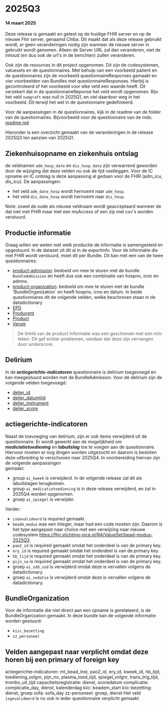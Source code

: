 # 2025Q3


#### 14 maart 2025
Deze release is gemaakt en getest op de huidige FHIR server en op de nieuwe Fhir server, genaamd Chiba. Dit maakt dat als deze release
gebruikt wordt, er geen veranderingen nodig zijn wanneer de nieuwe server in gebruikt wordt genomen. Alleen de Server URL zal dan veranderen,
niet de inhoud (en dus ook de url's in de berichten) zullen veranderen.

Ook zijn de resources in dit project opgenomen. Dit zijn de codesystemen, valuesets en de questionnaires.  Met behulp van een voorbeeld
patient en de questionnaires zijn de voorbeeld questionnaireResponses gemaakt en vier voorbeelden van Bundles met questionnaireResponses.
Hierbij is gecontroleerd of het voorbeeld voor elke veld een waarde heeft. Dit verzekert dat in de questionnaireReponse het veld wordt 
opgenomen. Bijv het veld `numgraft` was null in 2025Q1, en viel daardoor weg in het voorbeeld. Dit terwijl het wel in de questionnaire
gedefinieerd.

Voor de aanpassingen in de questionnaires, kijk in de readme van de folder van de questionnaires. Bijvoorbeeld voor de questionnaire 
van de mds: [readme.md](https://github.com/AmsterdamUMC/nice-fhir-qr-voorbeelden/blob/master/resources/questionnaires/mds/readme.md#mds-2025q3)

Hieronder is een overzicht gemaakt van de veranderingen in de release 2025Q3 ten aanzien van 2025Q1.


## Ziekenhuisopname en ziekenhuis ontslag 
de veldnamen `adm_hosp_date` en `dis_hosp_date` zijn verwarrend geworden door de wijziging dat deze velden nu ook de tijd vastleggen. 
Voor de IC opname en IC ontslag is deze aanpassing al gedaan voor de FHIR (adm_icu, dis_icu). 
De aanpassingen:
* het veld `adm_date_hosp` wordt hernoemt naar `adm_hosp`.
* het veld `dis_date_hosp` wordt hernoemt naar `dis_hosp`.

Note: zowel de oude als nieuwe veldnaam wordt geacceptaard wanneer de dat niet met FHIR maar met een msAccess of een zip met csv's 
worden verstuurd.


## Productie informatie
Graag willen we weten met welk productie de informatie is samengesteld en opgestuurd. In de dataset zit dit al in de exportinfo. 
Voor de informatie die met FHIR wordt verstuurd, moet dit per Bundle. Dit kan met een van de twee questionnaires:
* [product-admission](https://stichting-nice.nl/dd/#11475): bedoeld om mee te sturen met de bundle `BundleAdmission` en heeft dus ook een combinatie van hospno, icno en admno.
* [product-organization](https://stichting-nice.nl/dd/#11480): bedoeld om mee te sturen met de bundle 'BundleOrganization` en heeft hospno, icno en datum. 
In beide questionniares dit de volgende velden, welke beschreven staan in de datadictionary
* [EPD](https://stichting-nice.nl/dd/#11476)
* [Producent](https://stichting-nice.nl/dd/#11478) 
* [Product](https://stichting-nice.nl/dd/#11477)
* [Versie](https://stichting-nice.nl/dd/#11479)

> De linkId van de product informatie was een geschreven met een min-teken. Dit gaf echter problemen, vandaar dat
> deze zijn vervangen door underscore. 


## Delirium 
In de ***actiegerichte-indicatoren*** questionnaire is delirium toegevoegd en kan meegestuurd worden met de BundleAdmission. Voor de delirium zijn 
de volgende velden toegevoegd: 
* [delier_id](https://stichting-nice.nl/dd/#11465)
* [delier_datumtijd](https://stichting-nice.nl/dd/#11462)
* [delier_instrument](https://stichting-nice.nl/dd/#11461)
* [delier_score](https://stichting-nice.nl/dd/#11464)

## actiegerichte-indicatoren
Naast de toevoeging van delirium, zijn er ook items verwijderd uit de questionnaire. Er wordt gewerkt aan de mogelijkheid om 
***mediciatietoediening*** en ***labuitslag*** toe te voegen aan de questionnaire. Hiervoor moeten er nog dingen worden uitgezocht
en daarom is besloten deze uitbreiding te verschuiven naar 2025Q4. In voorbereiding hiervan zijn de volgende aanpassingen  
gemaakt:
* group `ai_kweek` is verwijderd. In de volgende release zal dit als labuitslagen terugkomen.
* group `ai_medicatietoediening` is in deze release verwijderd, en zal in 2025Q4 worden opgenomen.
* groep `ai_spiegel` is verwijder.

Verder:
* `isGevalideerd` is required gemaakt.
* `beadm_modus` was een integer, maar had een code moeten zijn. Daarom is het type aangepast naar choice met een verwijzing naar nieuwe codesystem https://fhir.stichting-nice.nl/R4/ValueSet/bead-modus-2025Q3
* `pao2_id` is required gemaakt omdat het onderdeel is van de primary key.
* `ery_id` is required gemaakt omdat het onderdeel is van de primary key.
* `hb_tijd` is required gemaakt omdat het onderdeel is van de primary key.
* `pijn_no` is required gemaakt omdat het onderdeel is van de primary key.
* groep `ai_sdd_sod` is verwijderd omdat deze is vervallen volgens de datadictionary.
* groep `ai_sedatie` is verwijderd omdat deze is vervallen volgens de datadictionary.

## BundleOrganization
Voor de informatie die niet direct aan een opname is gerelateerd, is de BundleOrganization gemaakt. In deze bundle kan de volgende
informatie worden gestuurd:
* `kiic_bezetting`
* `zz_personeel`


## Velden aangepast naar verplicht omdat deze horen bij een primary of foreign key
actiegerichte-indicatoren: mt_bead_inst, pao2_id, ery_id, kweek_id, hb_tijd, toediening_volgnr, pijn_no, plasma_toed_tijd, spiegel_volgnr, trans_trig_tijd, trombo_uit_tijd
capaciteitsregistratie: dienst, scoredatum
complicatie: complicatie_day, dienst, kalenderdag
kiic: beadem_start
kiic-bezetting: dienst, groep
sofa: sofa_day
zz-personeel: groep, dienst
Het veld `isgevalideerd` is nu ook in ieder questionnaire verplicht gemaakt
